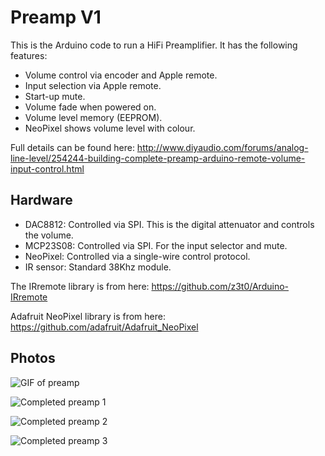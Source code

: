 # Preamp V1

This is the Arduino code to run a HiFi Preamplifier. It has the following features:

  * Volume control via encoder and Apple remote.
  * Input selection via Apple remote.
  * Start-up mute.
  * Volume fade when powered on.
  * Volume level memory (EEPROM).
  * NeoPixel shows volume level with colour.

Full details can be found here:
http://www.diyaudio.com/forums/analog-line-level/254244-building-complete-preamp-arduino-remote-volume-input-control.html

## Hardware

  * DAC8812: Controlled via SPI. This is the digital attenuator and controls the volume.
  * MCP23S08: Controlled via SPI. For the input selector and mute.
  * NeoPixel: Controlled via a single-wire control protocol.
  * IR sensor: Standard 38Khz module.

The IRremote library is from here:
https://github.com/z3t0/Arduino-IRremote

Adafruit NeoPixel library is from here:
https://github.com/adafruit/Adafruit_NeoPixel

## Photos

![GIF of preamp](http://giant.gfycat.com/SneakyBreakableHyrax.gif)

![Completed preamp 1](../master/images/P8040008.JPG?raw=true)

![Completed preamp 2](../master/images/P8040016.JPG?raw=true)

![Completed preamp 3](../master/images/P8040071.JPG?raw=true)
